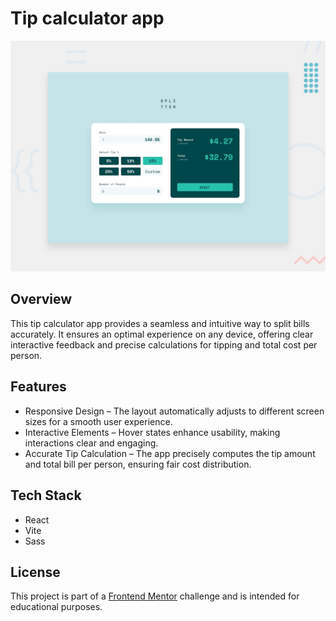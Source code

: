 # Tip calculator app

![Design preview for the Tip calculator app coding challenge](./design/desktop-preview.jpg)

## Overview
This tip calculator app provides a seamless and intuitive way to split bills accurately. It ensures an optimal experience on any device, offering clear interactive feedback and precise calculations for tipping and total cost per person.

## Features
- Responsive Design – The layout automatically adjusts to different screen sizes for a smooth user experience.
- Interactive Elements – Hover states enhance usability, making interactions clear and engaging.
- Accurate Tip Calculation – The app precisely computes the tip amount and total bill per person, ensuring fair cost distribution.

## Tech Stack
- React
- Vite
- Sass

## License
This project is part of a [Frontend Mentor](https://www.frontendmentor.io) challenge and is intended for educational purposes.

